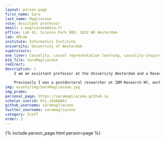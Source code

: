 ```yaml
---
layout: person-page
first_name: Sara
last_name: Magliacane
role: Assistant professor
email: s.magliacane@uva.nl
office: Lab 42, Science Park 900, 1012 WX Amsterdam  
lab: AMLab
institute: Informatics Institute
university: University of Amsterdam
supervisors: 
one_liner: Causality, causal representation learning, causality-inspired ML, dynamical systems
bib_file: SaraMagliacane
redirect: 
description: |
    I am an assistant professor at the University Amsterdam and a Research Scientist at [MIT-IBM Watson AI lab](https://mitibmwatsonailab.mit.edu/). My group focuses on three directions, causal representation learning, causality-inspired machine learning and how can causality help learn dynamical systems. Causal representation learning is the task of learning causal factors from high-dimensional data, e.g. images. Causality-inspired machine learning is the application of ideas of causal inference to machine learning, especially transfer learning and reinforcement learning. The end goal of my research is to combine these directions to make ML methods robust to distribution shift and adaptable across domains and tasks. I also continue working on my previous research on causal discovery, i.e. learning causal relations from data. 

    Previously I was a postdoctoral researcher at IBM Research NY, working on methods to design experiments that would allow one to learn causal relations in a sample-efficient and intervention-efficient way. I received a PhD at the VU Amsterdam on learning causal relations jointly from different experimental settings, especially in the case of latent confounders and small samples. 
img: assets/img/SaraMagliacane.jpg
img_promo: 
personal_page: https://saramagliacane.github.io
scholar_userid: H3j_zQ4AAAAJ
github_username: saramagliacane
twitter_username: saramagliacane
category: Staff
order: 2
---
```


{% include person_page.html person=page %}
